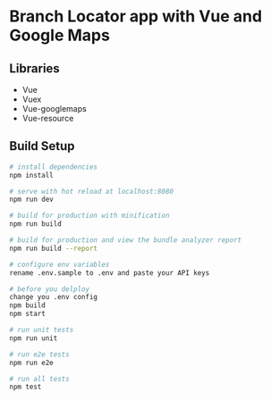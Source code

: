 
# Branch Locator app with Vue and Google Maps


## Libraries
- Vue
- Vuex
- Vue-googlemaps
- Vue-resource

## Build Setup

``` bash
# install dependencies
npm install

# serve with hot reload at localhost:8080
npm run dev

# build for production with minification
npm run build

# build for production and view the bundle analyzer report
npm run build --report

# configure env variables
rename .env.sample to .env and paste your API keys

# before you delploy
change you .env config
npm build
npm start

# run unit tests
npm run unit

# run e2e tests
npm run e2e

# run all tests
npm test
```
